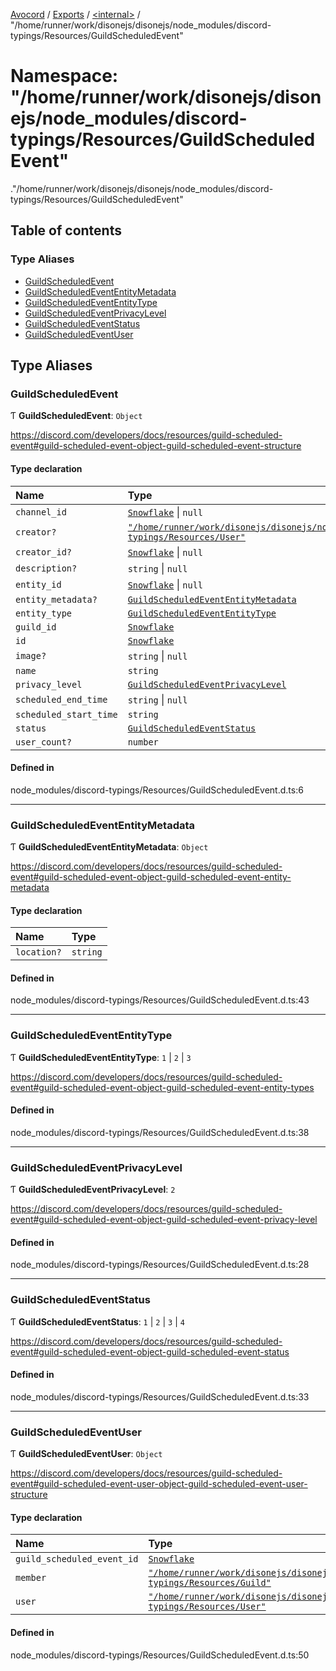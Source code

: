 [Avocord](../README.md) / [Exports](../modules.md) / [<internal\>](internal_.md) / "/home/runner/work/disonejs/disonejs/node\_modules/discord-typings/Resources/GuildScheduledEvent"

# Namespace: "/home/runner/work/disonejs/disonejs/node\_modules/discord-typings/Resources/GuildScheduledEvent"

[<internal>](internal_.md)."/home/runner/work/disonejs/disonejs/node_modules/discord-typings/Resources/GuildScheduledEvent"

## Table of contents

### Type Aliases

- [GuildScheduledEvent](internal_.__home_runner_work_disonejs_disonejs_node_modules_discord_typings_Resources_GuildScheduledEvent_.md#guildscheduledevent)
- [GuildScheduledEventEntityMetadata](internal_.__home_runner_work_disonejs_disonejs_node_modules_discord_typings_Resources_GuildScheduledEvent_.md#guildscheduledevententitymetadata)
- [GuildScheduledEventEntityType](internal_.__home_runner_work_disonejs_disonejs_node_modules_discord_typings_Resources_GuildScheduledEvent_.md#guildscheduledevententitytype)
- [GuildScheduledEventPrivacyLevel](internal_.__home_runner_work_disonejs_disonejs_node_modules_discord_typings_Resources_GuildScheduledEvent_.md#guildscheduledeventprivacylevel)
- [GuildScheduledEventStatus](internal_.__home_runner_work_disonejs_disonejs_node_modules_discord_typings_Resources_GuildScheduledEvent_.md#guildscheduledeventstatus)
- [GuildScheduledEventUser](internal_.__home_runner_work_disonejs_disonejs_node_modules_discord_typings_Resources_GuildScheduledEvent_.md#guildscheduledeventuser)

## Type Aliases

### GuildScheduledEvent

Ƭ **GuildScheduledEvent**: `Object`

https://discord.com/developers/docs/resources/guild-scheduled-event#guild-scheduled-event-object-guild-scheduled-event-structure

#### Type declaration

| Name | Type |
| :------ | :------ |
| `channel_id` | [`Snowflake`](internal_.md#snowflake) \| ``null`` |
| `creator?` | [`"/home/runner/work/disonejs/disonejs/node_modules/discord-typings/Resources/User"`](internal_.__home_runner_work_disonejs_disonejs_node_modules_discord_typings_Resources_User_.md) |
| `creator_id?` | [`Snowflake`](internal_.md#snowflake) \| ``null`` |
| `description?` | `string` \| ``null`` |
| `entity_id` | [`Snowflake`](internal_.md#snowflake) \| ``null`` |
| `entity_metadata?` | [`GuildScheduledEventEntityMetadata`](internal_.__home_runner_work_disonejs_disonejs_node_modules_discord_typings_Resources_GuildScheduledEvent_.md#guildscheduledevententitymetadata) |
| `entity_type` | [`GuildScheduledEventEntityType`](internal_.__home_runner_work_disonejs_disonejs_node_modules_discord_typings_Resources_GuildScheduledEvent_.md#guildscheduledevententitytype) |
| `guild_id` | [`Snowflake`](internal_.md#snowflake) |
| `id` | [`Snowflake`](internal_.md#snowflake) |
| `image?` | `string` \| ``null`` |
| `name` | `string` |
| `privacy_level` | [`GuildScheduledEventPrivacyLevel`](internal_.__home_runner_work_disonejs_disonejs_node_modules_discord_typings_Resources_GuildScheduledEvent_.md#guildscheduledeventprivacylevel) |
| `scheduled_end_time` | `string` \| ``null`` |
| `scheduled_start_time` | `string` |
| `status` | [`GuildScheduledEventStatus`](internal_.__home_runner_work_disonejs_disonejs_node_modules_discord_typings_Resources_GuildScheduledEvent_.md#guildscheduledeventstatus) |
| `user_count?` | `number` |

#### Defined in

node_modules/discord-typings/Resources/GuildScheduledEvent.d.ts:6

___

### GuildScheduledEventEntityMetadata

Ƭ **GuildScheduledEventEntityMetadata**: `Object`

https://discord.com/developers/docs/resources/guild-scheduled-event#guild-scheduled-event-object-guild-scheduled-event-entity-metadata

#### Type declaration

| Name | Type |
| :------ | :------ |
| `location?` | `string` |

#### Defined in

node_modules/discord-typings/Resources/GuildScheduledEvent.d.ts:43

___

### GuildScheduledEventEntityType

Ƭ **GuildScheduledEventEntityType**: ``1`` \| ``2`` \| ``3``

https://discord.com/developers/docs/resources/guild-scheduled-event#guild-scheduled-event-object-guild-scheduled-event-entity-types

#### Defined in

node_modules/discord-typings/Resources/GuildScheduledEvent.d.ts:38

___

### GuildScheduledEventPrivacyLevel

Ƭ **GuildScheduledEventPrivacyLevel**: ``2``

https://discord.com/developers/docs/resources/guild-scheduled-event#guild-scheduled-event-object-guild-scheduled-event-privacy-level

#### Defined in

node_modules/discord-typings/Resources/GuildScheduledEvent.d.ts:28

___

### GuildScheduledEventStatus

Ƭ **GuildScheduledEventStatus**: ``1`` \| ``2`` \| ``3`` \| ``4``

https://discord.com/developers/docs/resources/guild-scheduled-event#guild-scheduled-event-object-guild-scheduled-event-status

#### Defined in

node_modules/discord-typings/Resources/GuildScheduledEvent.d.ts:33

___

### GuildScheduledEventUser

Ƭ **GuildScheduledEventUser**: `Object`

https://discord.com/developers/docs/resources/guild-scheduled-event#guild-scheduled-event-user-object-guild-scheduled-event-user-structure

#### Type declaration

| Name | Type |
| :------ | :------ |
| `guild_scheduled_event_id` | [`Snowflake`](internal_.md#snowflake) |
| `member` | [`"/home/runner/work/disonejs/disonejs/node_modules/discord-typings/Resources/Guild"`](internal_.__home_runner_work_disonejs_disonejs_node_modules_discord_typings_Resources_Guild_.md) |
| `user` | [`"/home/runner/work/disonejs/disonejs/node_modules/discord-typings/Resources/User"`](internal_.__home_runner_work_disonejs_disonejs_node_modules_discord_typings_Resources_User_.md) |

#### Defined in

node_modules/discord-typings/Resources/GuildScheduledEvent.d.ts:50
